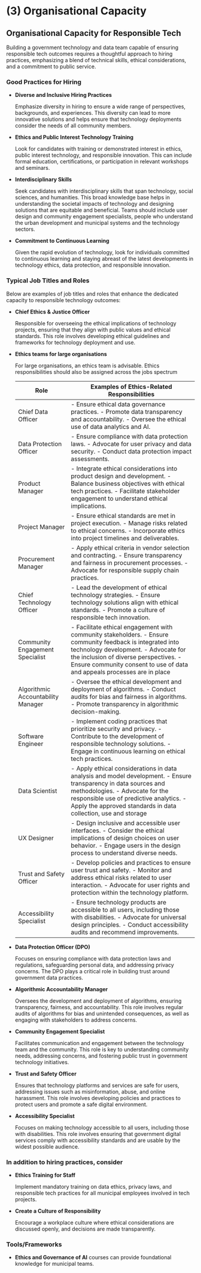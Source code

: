# (3) Organisational Capacity



## Organisational Capacity for Responsible Tech

Building a government technology and data team capable of ensuring responsible tech outcomes requires a thoughtful approach to hiring practices, emphasizing a blend of technical skills, ethical considerations, and a commitment to public service.

### **Good Practices for Hiring**

*   **Diverse and Inclusive Hiring Practices**

    Emphasize diversity in hiring to ensure a wide range of perspectives, backgrounds, and experiences. This diversity can lead to more innovative solutions and helps ensure that technology deployments consider the needs of all community members.
*   **Ethics and Public Interest Technology Training**

    Look for candidates with training or demonstrated interest in ethics, public interest technology, and responsible innovation. This can include formal education, certifications, or participation in relevant workshops and seminars.
*   **Interdisciplinary Skills**

    Seek candidates with interdisciplinary skills that span technology, social sciences, and humanities. This broad knowledge base helps in understanding the societal impacts of technology and designing solutions that are equitable and beneficial. Teams should include user design and community engagement specialists, people who understand the urban development and municipal systems and the technology sectors.
*   **Commitment to Continuous Learning**

    Given the rapid evolution of technology, look for individuals committed to continuous learning and staying abreast of the latest developments in technology ethics, data protection, and responsible innovation.

### **Typical Job Titles and Roles**

Below are examples of job titles and roles that enhance the dedicated capacity to responsible technology outcomes:

*   **Chief Ethics & Justice Officer**

    Responsible for overseeing the ethical implications of technology projects, ensuring that they align with public values and ethical standards. This role involves developing ethical guidelines and frameworks for technology deployment and use.
*   **Ethics teams for large organisations**

    For large organisations, an ethics team is advisable. Ethics responsibilities should also be assigned across the jobs spectrum

    | **Role**                           | **Examples of Ethics-Related Responsibilities**                                                                                                                                                                                                                        |
    | ---------------------------------- | ---------------------------------------------------------------------------------------------------------------------------------------------------------------------------------------------------------------------------------------------------------------------- |
    | Chief Data Officer                 | - Ensure ethical data governance practices. - Promote data transparency and accountability. - Oversee the ethical use of data analytics and AI.                                                                                                                        |
    | Data Protection Officer            | - Ensure compliance with data protection laws. - Advocate for user privacy and data security. - Conduct data protection impact assessments.                                                                                                                            |
    | Product Manager                    | - Integrate ethical considerations into product design and development. - Balance business objectives with ethical tech practices. - Facilitate stakeholder engagement to understand ethical implications.                                                             |
    | Project Manager                    | - Ensure ethical standards are met in project execution. - Manage risks related to ethical concerns. - Incorporate ethics into project timelines and deliverables.                                                                                                     |
    | Procurement Manager                | - Apply ethical criteria in vendor selection and contracting. - Ensure transparency and fairness in procurement processes. - Advocate for responsible supply chain practices.                                                                                          |
    | Chief Technology Officer           | - Lead the development of ethical technology strategies. - Ensure technology solutions align with ethical standards. - Promote a culture of responsible tech innovation.                                                                                               |
    | Community Engagement Specialist    | - Facilitate ethical engagement with community stakeholders. - Ensure community feedback is integrated into technology development. - Advocate for the inclusion of diverse perspectives. - Ensure community consent to use of data and appeals processes are in place |
    | Algorithmic Accountability Manager | - Oversee the ethical development and deployment of algorithms. - Conduct audits for bias and fairness in algorithms. - Promote transparency in algorithmic decision-making.                                                                                           |
    | Software Engineer                  | - Implement coding practices that prioritize security and privacy. - Contribute to the development of responsible technology solutions. - Engage in continuous learning on ethical tech practices.                                                                     |
    | Data Scientist                     | - Apply ethical considerations in data analysis and model development. - Ensure transparency in data sources and methodologies. - Advocate for the responsible use of predictive analytics. - Apply the approved standards in data collection, use and storage         |
    | UX Designer                        | - Design inclusive and accessible user interfaces. - Consider the ethical implications of design choices on user behavior. - Engage users in the design process to understand diverse needs.                                                                           |
    | Trust and Safety Officer           | - Develop policies and practices to ensure user trust and safety. - Monitor and address ethical risks related to user interaction. - Advocate for user rights and protection within the technology platform.                                                           |
    | Accessibility Specialist           | - Ensure technology products are accessible to all users, including those with disabilities. - Advocate for universal design principles. - Conduct accessibility audits and recommend improvements.                                                                    |
*   **Data Protection Officer (DPO)**

    Focuses on ensuring compliance with data protection laws and regulations, safeguarding personal data, and addressing privacy concerns. The DPO plays a critical role in building trust around government data practices.
*   **Algorithmic Accountability Manager**

    Oversees the development and deployment of algorithms, ensuring transparency, fairness, and accountability. This role involves regular audits of algorithms for bias and unintended consequences, as well as engaging with stakeholders to address concerns.
*   **Community Engagement Specialist**

    Facilitates communication and engagement between the technology team and the community. This role is key to understanding community needs, addressing concerns, and fostering public trust in government technology initiatives.
*   **Trust and Safety Officer**

    Ensures that technology platforms and services are safe for users, addressing issues such as misinformation, abuse, and online harassment. This role involves developing policies and practices to protect users and promote a safe digital environment.
*   **Accessibility Specialist**

    Focuses on making technology accessible to all users, including those with disabilities. This role involves ensuring that government digital services comply with accessibility standards and are usable by the widest possible audience.

### In addition to hiring practices, consider

*   **Ethics Training for Staff**

    Implement mandatory training on data ethics, privacy laws, and responsible tech practices for all municipal employees involved in tech projects.
*   **Create a Culture of Responsibility**

    Encourage a workplace culture where ethical considerations are discussed openly, and decisions are made transparently.

### **Tools/Frameworks**

* **Ethics and Governance of AI** courses can provide foundational knowledge for municipal teams.
